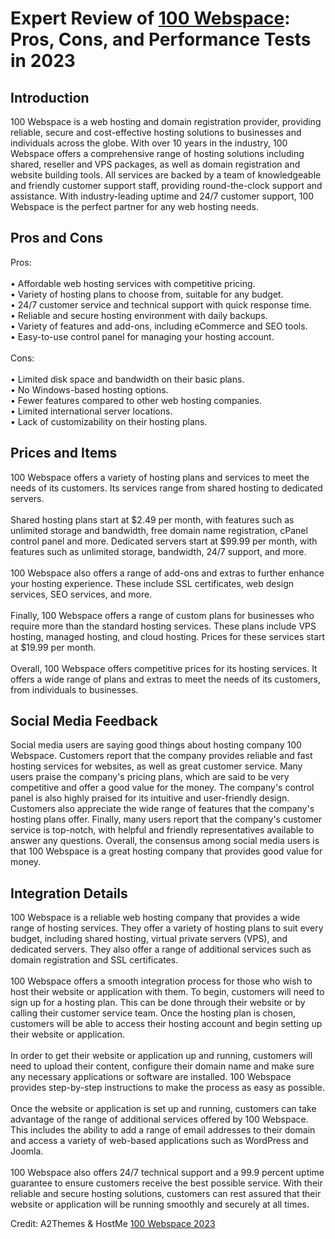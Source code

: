 <h1>Expert Review of <a href="https://a2themes.com/100-webspace-reviews">100 Webspace</a>: Pros, Cons, and Performance Tests in 2023</h1>
<h2>Introduction</h2>
100 Webspace is a web hosting and domain registration provider, providing reliable, secure and cost-effective hosting solutions to businesses and individuals across the globe. With over 10 years in the industry, 100 Webspace offers a comprehensive range of hosting solutions including shared, reseller and VPS packages, as well as domain registration and website building tools. All services are backed by a team of knowledgeable and friendly customer support staff, providing round-the-clock support and assistance. With industry-leading uptime and 24/7 customer support, 100 Webspace is the perfect partner for any web hosting needs.
<h2>Pros and Cons</h2>
Pros:<br><br>• Affordable web hosting services with competitive pricing.<br>• Variety of hosting plans to choose from, suitable for any budget.<br>• 24/7 customer service and technical support with quick response time.<br>• Reliable and secure hosting environment with daily backups.<br>• Variety of features and add-ons, including eCommerce and SEO tools.<br>• Easy-to-use control panel for managing your hosting account.<br><br>Cons:<br><br>• Limited disk space and bandwidth on their basic plans.<br>• No Windows-based hosting options.<br>• Fewer features compared to other web hosting companies.<br>• Limited international server locations.<br>• Lack of customizability on their hosting plans.
<h2>Prices and Items</h2>
100 Webspace offers a variety of hosting plans and services to meet the needs of its customers. Its services range from shared hosting to dedicated servers.<br><br>Shared hosting plans start at $2.49 per month, with features such as unlimited storage and bandwidth, free domain name registration, cPanel control panel and more. Dedicated servers start at $99.99 per month, with features such as unlimited storage, bandwidth, 24/7 support, and more.<br><br>100 Webspace also offers a range of add-ons and extras to further enhance your hosting experience. These include SSL certificates, web design services, SEO services, and more.<br><br>Finally, 100 Webspace offers a range of custom plans for businesses who require more than the standard hosting services. These plans include VPS hosting, managed hosting, and cloud hosting. Prices for these services start at $19.99 per month. <br><br>Overall, 100 Webspace offers competitive prices for its hosting services. It offers a wide range of plans and extras to meet the needs of its customers, from individuals to businesses.
<h2>Social Media Feedback</h2>
Social media users are saying good things about hosting company 100 Webspace. Customers report that the company provides reliable and fast hosting services for websites, as well as great customer service. Many users praise the company's pricing plans, which are said to be very competitive and offer a good value for the money. The company's control panel is also highly praised for its intuitive and user-friendly design. Customers also appreciate the wide range of features that the company's hosting plans offer. Finally, many users report that the company's customer service is top-notch, with helpful and friendly representatives available to answer any questions. Overall, the consensus among social media users is that 100 Webspace is a great hosting company that provides good value for money.
<h2>Integration Details</h2>
100 Webspace is a reliable web hosting company that provides a wide range of hosting services. They offer a variety of hosting plans to suit every budget, including shared hosting, virtual private servers (VPS), and dedicated servers. They also offer a range of additional services such as domain registration and SSL certificates.<br><br>100 Webspace offers a smooth integration process for those who wish to host their website or application with them. To begin, customers will need to sign up for a hosting plan. This can be done through their website or by calling their customer service team. Once the hosting plan is chosen, customers will be able to access their hosting account and begin setting up their website or application.<br><br>In order to get their website or application up and running, customers will need to upload their content, configure their domain name and make sure any necessary applications or software are installed. 100 Webspace provides step-by-step instructions to make the process as easy as possible.<br><br>Once the website or application is set up and running, customers can take advantage of the range of additional services offered by 100 Webspace. This includes the ability to add a range of email addresses to their domain and access a variety of web-based applications such as WordPress and Joomla.<br><br>100 Webspace also offers 24/7 technical support and a 99.9 percent uptime guarantee to ensure customers receive the best possible service. With their reliable and secure hosting solutions, customers can rest assured that their website or application will be running smoothly and securely at all times.
<p>Credit: A2Themes & HostMe <a href="https://a2themes.com/100-webspace-reviews">100 Webspace 2023</a></p>